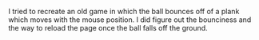 I tried to recreate an old game in which the ball bounces off of a plank which moves with the mouse position. I did figure out the bounciness and the way to reload the page once the ball falls off the ground. 